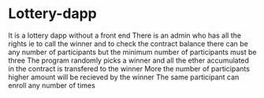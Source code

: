# Lottery-dapp
It is a lottery dapp without a front end
There is an admin who has all the rights ie to call the winner and to check the contract balance
there can be any number of participants but the minimum number of participants must be three
The program randomly picks a winner and all the ether accumulated in the contract is transfered to the winner
More the number of participants higher amount will be recieved by the winner
The same participant can enroll any number of times
